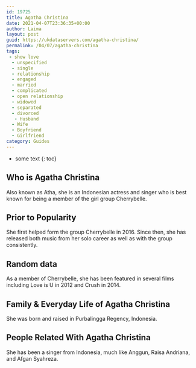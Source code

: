 ```yaml
---
id: 19725
title: Agatha Christina
date: 2021-04-07T23:36:35+00:00
author: Laima
layout: post
guid: https://ukdataservers.com/agatha-christina/
permalink: /04/07/agatha-christina
tags:
 - show love
  - unspecified
  - single
  - relationship
  - engaged
  - married
  - complicated
  - open relationship
  - widowed
  - separated
  - divorced
   - Husband
  - Wife
  - Boyfriend
  - Girlfriend
category: Guides
---
```


* some text
{: toc}


## Who is Agatha Christina
                  
                  
                  
Also known as Atha, she is an Indonesian actress and singer who is best known for being a member of the girl group Cherrybelle. 
                  
              
            
              
            
                
                
                
## Prior to Popularity
                  
                  
                  
She first helped form the group Cherrybelle in 2016. Since then, she has released both music from her solo career as well as with the group consistently. 
                  
              
            
              
            
                
                
                
## Random data
                  
                  
                  
As a member of Cherrybelle, she has been featured in several films including Love is U in 2012 and Crush in 2014. 
                  
              
            
              
            
                
                
                
## Family & Everyday Life of Agatha Christina
                  
                  
                  
She was born and raised in Purbalingga Regency, Indonesia. 
                  
              
            
              
            
                
                
                
## People Related With Agatha Christina
                  
                  
                  
She has been a singer from Indonesia, much like Anggun, Raisa Andriana, and Afgan Syahreza. 
                  
              
            
              
            
                
              
            
              
              
            
            
              
            
          
          
          